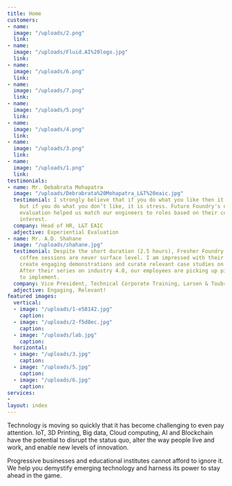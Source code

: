 ```yaml
---
title: Home
customers:
- name: 
  image: "/uploads/2.png"
  link: 
- name: 
  image: "/uploads/Fluid.AI%20logo.jpg"
  link: 
- name: 
  image: "/uploads/6.png"
  link: 
- name: 
  image: "/uploads/7.png"
  link: 
- name: 
  image: "/uploads/5.png"
  link: 
- name: 
  image: "/uploads/4.png"
  link: 
- name: 
  image: "/uploads/3.png"
  link: 
- name: 
  image: "/uploads/1.png"
  link: 
testimonials:
- name: Mr. Debabrata Mohapatra
  image: "/uploads/Debrabrata%20Mohapatra_L&T%20eaic.jpg"
  testimonial: I strongly believe that if you do what you like then it is passion
    but if you do what you don’t like, it is stress. Future Foundry's experiential
    evaluation helped us match our engineers to roles based on their competency and
    interest.
  company: Head of HR, L&T EAIC
  adjective: Experiential Evaluation
- name: Mr. A.D. Shahane
  image: "/uploads/shahane.jpg"
  testimonial: Despite the short duration (2.5 hours), Fresher Foundry's technology
    coffee sessions are never surface level. I am impressed with their ability to
    create engaging demonstrations and curate relevant case studies on every technology.
    After their series on industry 4.0, our employees are picking up pilot projects
    to implement.
  company: Vice President, Technical Corporate Training, Larsen & Toubro
  adjective: Engaging, Relevant!
featured images:
  vertical:
  - image: "/uploads/1-e58142.jpg"
    caption: 
  - image: "/uploads/2-f5d8ec.jpg"
    caption: 
  - image: "/uploads/lab.jpg"
    caption: 
  horizontal:
  - image: "/uploads/3.jpg"
    caption: 
  - image: "/uploads/5.jpg"
    caption: 
  - image: "/uploads/6.jpg"
    caption: 
services:
- 
layout: index
---
```


Technology is moving so quickly that it has become challenging to even pay attention. IoT, 3D Printing, Big data, Cloud computing, AI and Blockchain have the potential to disrupt the status quo, alter the way people live and work, and enable new levels of innovation. 
 
Progressive businesses and educational institutes cannot afford to ignore it. We help you demystify emerging technology and harness its power to stay ahead in the game.